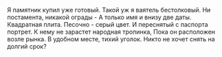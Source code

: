   Я памятник купил уже готовый.
Такой уж я ваятель бестолковый.
Ни постамента, никакой ограды -
А только имя и внизу две даты.
Квадратная плита. Песочно - серый цвет.
И переснятый с паспорта портрет.
К нему не зарастет народная тропинка,
Пока он расположен возле рынка.
В удобном месте, тихий уголок.
Никто не хочет снять на долгий срок?      